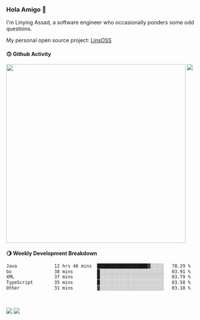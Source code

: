 ### Hola Amigo 🤣   

I'm Linying Assad, a software engineer who occasionally ponders some odd questions.  

My personal open source project: [LinsOSS](https://github.com/linsoss)
 
#### 🙃 Github Activity 
<div>
  <img src="https://github-readme-stats.vercel.app/api?username=al-assad&show_icons=true" align="top" style="display: inline-block;" width="480"/>
  <img src="https://github-readme-stats.vercel.app/api/top-langs/?username=al-assad&hide=css,html&langs_count=8&layout=compact" align="top" style="display: inline-block;"/>
</div>

#### 🌖 Weekly Development Breakdown
<!--START_SECTION:waka-->

```txt
Java              12 hrs 46 mins  ███████████████████▓░░░░░   78.29 %
Go                38 mins         █░░░░░░░░░░░░░░░░░░░░░░░░   03.91 %
XML               37 mins         █░░░░░░░░░░░░░░░░░░░░░░░░   03.79 %
TypeScript        35 mins         █░░░░░░░░░░░░░░░░░░░░░░░░   03.58 %
Other             31 mins         ▓░░░░░░░░░░░░░░░░░░░░░░░░   03.18 %
```

<!--END_SECTION:waka-->

<br>

<a href="https://twitter.com/assad_lin"><img src="https://img.shields.io/badge/Twitter-@assad__lin-blue?style=flat&logo=twitter" /></a>
<a href="https://al-assad.github.io"><img src="https://img.shields.io/badge/Blogs-Linying_Assad's_Blog-yellow?style=flat&logo=github" /></a>

